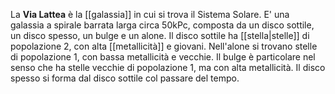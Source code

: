 La **Via Lattea** è la [[galassia]] in cui si trova il Sistema Solare. E' una galassia a spirale barrata larga circa 50kPc, composta da un disco sottile, un disco spesso, un bulge e un alone. Il disco sottile ha [[stella|stelle]] di popolazione 2, con alta [[metallicità]] e giovani. Nell'alone si trovano stelle di popolazione 1, con bassa metallicità e vecchie. Il bulge è particolare nel senso che ha stelle vecchie di popolazione 1, ma con alta metallicità. Il disco spesso si forma dal disco sottile col passare del tempo.